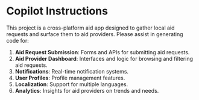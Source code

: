 <!-- Use this file to provide workspace-specific custom instructions to Copilot. For more details, visit https://code.visualstudio.com/docs/copilot/copilot-customization#_use-a-githubcopilotinstructionsmd-file -->

# Copilot Instructions

This project is a cross-platform aid app designed to gather local aid requests and surface them to aid providers. Please assist in generating code for:

1. **Aid Request Submission**: Forms and APIs for submitting aid requests.
2. **Aid Provider Dashboard**: Interfaces and logic for browsing and filtering aid requests.
3. **Notifications**: Real-time notification systems.
4. **User Profiles**: Profile management features.
5. **Localization**: Support for multiple languages.
6. **Analytics**: Insights for aid providers on trends and needs.